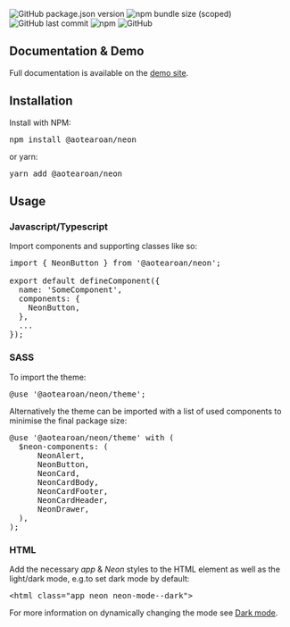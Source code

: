![GitHub package.json version](https://img.shields.io/github/package-json/v/aotearoan/neon)
![npm bundle size (scoped)](https://img.shields.io/bundlephobia/minzip/@aotearoan/neon)
![GitHub last commit](https://img.shields.io/github/last-commit/aotearoan/neon)
![npm](https://img.shields.io/npm/dt/@aotearoan/neon)
![GitHub](https://img.shields.io/github/license/aotearoan/neon)

## Documentation & Demo

Full documentation is available on the [demo site](https://aotearoan.github.io/neon/).

## Installation

Install with NPM:
<pre>npm install @aotearoan/neon</pre>
or yarn:
<pre>yarn add @aotearoan/neon</pre>

## Usage

### Javascript/Typescript

Import components and supporting classes like so:
<pre>
import { NeonButton } from '@aotearoan/neon';

export default defineComponent({
  name: 'SomeComponent',
  components: {
    NeonButton,
  },
  ...
});
</pre>

### SASS

To import the theme:
<pre>
@use '@aotearoan/neon/theme';
</pre>

Alternatively the theme can be imported with a list of used components to minimise the final package size:
<pre>
@use '@aotearoan/neon/theme' with (
  $neon-components: (
      NeonAlert,
      NeonButton,
      NeonCard,
      NeonCardBody,
      NeonCardFooter,
      NeonCardHeader,
      NeonDrawer,
  ),
);</pre>

### HTML

Add the necessary _app_ & _Neon_ styles to the HTML element as well as the light/dark mode, e.g.to set dark mode by
default:

<pre>&lt;html class="app neon neon-mode--dark"></pre>
For more information on dynamically changing the mode
see [Dark mode](https://aotearoan.github.io/neon/design/theming#dark-mode).

